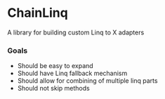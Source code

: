 # ChainLinq
A library for building custom Linq to X adapters

### Goals
* Should be easy to expand
* Should have Linq fallback mechanism
* Should allow for combining of multiple linq parts
* Should not skip methods
